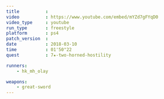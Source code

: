 ```yaml
---
title          :
video          : https://www.youtube.com/embed/mYZd7gFYqD0
video_type     : youtube
run_type       : freestyle
platform       : ps4
patch_version  :
date           : 2018-03-10
time           : 01'50"22
quest          : 7★-two-horned-hostility

runners:
    - hk_mh_olay

weapons:
    - great-sword
---
```

